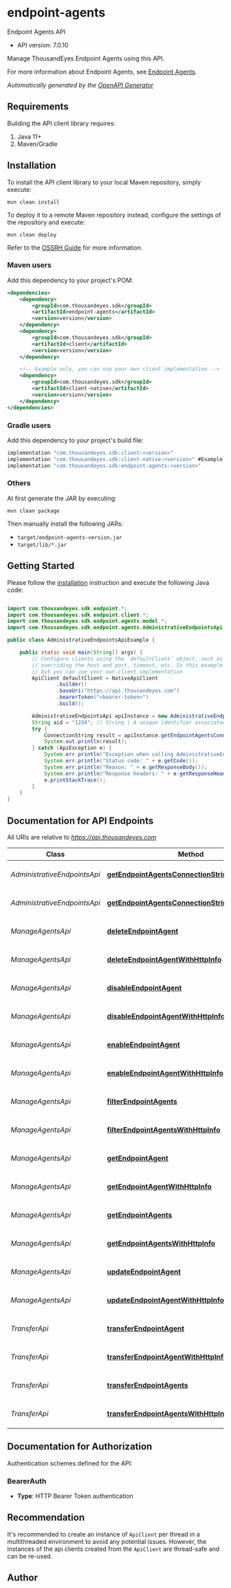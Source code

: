 # endpoint-agents

Endpoint Agents API

- API version: 7.0.10

Manage ThousandEyes Endpoint Agents using this API. 

For more information about Endpoint Agents, see [Endpoint Agents](https://docs.thousandeyes.com/product-documentation/global-vantage-points/endpoint-agents).


*Automatically generated by the [OpenAPI Generator](https://openapi-generator.tech)*

## Requirements

Building the API client library requires:

1. Java 11+
2. Maven/Gradle

## Installation

To install the API client library to your local Maven repository, simply execute:

```shell
mvn clean install
```

To deploy it to a remote Maven repository instead, configure the settings of the repository and execute:

```shell
mvn clean deploy
```

Refer to the [OSSRH Guide](http://central.sonatype.org/pages/ossrh-guide.html) for more information.

### Maven users

Add this dependency to your project's POM:

```xml
<dependencies>
    <dependency>
        <groupId>com.thousandeyes.sdk</groupId>
        <artifactId>endpoint-agents</artifactId>
        <version>version</version>
    </dependency>
    <dependency>
        <groupId>com.thousandeyes.sdk</groupId>
        <artifactId>client</artifactId>
        <version>version</version>
    </dependency>

    <!-- Example only, you can use your own client implementation -->
    <dependency>
        <groupId>com.thousandeyes.sdk</groupId>
        <artifactId>client-native</artifactId>
        <version>version</version>
    </dependency>
</dependencies>

```

### Gradle users

Add this dependency to your project's build file:

```groovy
implementation "com.thousandeyes.sdk:client:<version>"
implementation "com.thousandeyes.sdk:client-native:<version>" #Example only, you can use your own client implementation
implementation "com.thousandeyes.sdk:endpoint-agents:<version>"
```

### Others

At first generate the JAR by executing:

```shell
mvn clean package
```

Then manually install the following JARs:

- `target/endpoint-agents-version.jar`
- `target/lib/*.jar`

## Getting Started

Please follow the [installation](#installation) instruction and execute the following Java code:

```java

import com.thousandeyes.sdk.endpoint.*;
import com.thousandeyes.sdk.endpoint.client.*;
import com.thousandeyes.sdk.endpoint.agents.model.*;
import com.thousandeyes.sdk.endpoint.agents.AdministrativeEndpointsApi;

public class AdministrativeEndpointsApiExample {

    public static void main(String[] args) {
        // Configure clients using the `defaultClient` object, such as
        // overriding the host and port, timeout, etc. In this example we are using the NativeApiClient
        // but you can use your own client implementation
        ApiClient defaultClient = NativeApiClient
                .builder()
                .baseUri("https://api.thousandeyes.com")
                .bearerToken("<bearer-token>")
                .build();

        AdministrativeEndpointsApi apiInstance = new AdministrativeEndpointsApi(defaultClient);
        String aid = "1234"; // String | A unique identifier associated with your account group. You can retrieve your `AccountGroupId` from the `/account-groups` endpoint. Note that you must be assigned to the target account group. Specifying this parameter without being assigned to the target account group will result in an error response.
        try {
            ConnectionString result = apiInstance.getEndpointAgentsConnectionString(aid);
            System.out.println(result);
        } catch (ApiException e) {
            System.err.println("Exception when calling AdministrativeEndpointsApi#getEndpointAgentsConnectionString");
            System.err.println("Status code: " + e.getCode());
            System.err.println("Reason: " + e.getResponseBody());
            System.err.println("Response headers: " + e.getResponseHeaders());
            e.printStackTrace();
        }
    }
}

```

## Documentation for API Endpoints

All URIs are relative to *https://api.thousandeyes.com*

Class | Method | HTTP request | Description
------------ | ------------- | ------------- | -------------
*AdministrativeEndpointsApi* | [**getEndpointAgentsConnectionString**](docs/AdministrativeEndpointsApi.md#getEndpointAgentsConnectionString) | **GET** /v7/endpoint/agents/connection-string | Get agent connection string
*AdministrativeEndpointsApi* | [**getEndpointAgentsConnectionStringWithHttpInfo**](docs/AdministrativeEndpointsApi.md#getEndpointAgentsConnectionStringWithHttpInfo) | **GET** /v7/endpoint/agents/connection-string | Get agent connection string
*ManageAgentsApi* | [**deleteEndpointAgent**](docs/ManageAgentsApi.md#deleteEndpointAgent) | **DELETE** /v7/endpoint/agents/{agentId} | Delete endpoint agent
*ManageAgentsApi* | [**deleteEndpointAgentWithHttpInfo**](docs/ManageAgentsApi.md#deleteEndpointAgentWithHttpInfo) | **DELETE** /v7/endpoint/agents/{agentId} | Delete endpoint agent
*ManageAgentsApi* | [**disableEndpointAgent**](docs/ManageAgentsApi.md#disableEndpointAgent) | **POST** /v7/endpoint/agents/{agentId}/disable | Disable endpoint agent
*ManageAgentsApi* | [**disableEndpointAgentWithHttpInfo**](docs/ManageAgentsApi.md#disableEndpointAgentWithHttpInfo) | **POST** /v7/endpoint/agents/{agentId}/disable | Disable endpoint agent
*ManageAgentsApi* | [**enableEndpointAgent**](docs/ManageAgentsApi.md#enableEndpointAgent) | **POST** /v7/endpoint/agents/{agentId}/enable | Enable endpoint agent
*ManageAgentsApi* | [**enableEndpointAgentWithHttpInfo**](docs/ManageAgentsApi.md#enableEndpointAgentWithHttpInfo) | **POST** /v7/endpoint/agents/{agentId}/enable | Enable endpoint agent
*ManageAgentsApi* | [**filterEndpointAgents**](docs/ManageAgentsApi.md#filterEndpointAgents) | **POST** /v7/endpoint/agents/filter | Filter endpoint agents
*ManageAgentsApi* | [**filterEndpointAgentsWithHttpInfo**](docs/ManageAgentsApi.md#filterEndpointAgentsWithHttpInfo) | **POST** /v7/endpoint/agents/filter | Filter endpoint agents
*ManageAgentsApi* | [**getEndpointAgent**](docs/ManageAgentsApi.md#getEndpointAgent) | **GET** /v7/endpoint/agents/{agentId} | Retrieve endpoint agent
*ManageAgentsApi* | [**getEndpointAgentWithHttpInfo**](docs/ManageAgentsApi.md#getEndpointAgentWithHttpInfo) | **GET** /v7/endpoint/agents/{agentId} | Retrieve endpoint agent
*ManageAgentsApi* | [**getEndpointAgents**](docs/ManageAgentsApi.md#getEndpointAgents) | **GET** /v7/endpoint/agents | List endpoint agents
*ManageAgentsApi* | [**getEndpointAgentsWithHttpInfo**](docs/ManageAgentsApi.md#getEndpointAgentsWithHttpInfo) | **GET** /v7/endpoint/agents | List endpoint agents
*ManageAgentsApi* | [**updateEndpointAgent**](docs/ManageAgentsApi.md#updateEndpointAgent) | **PATCH** /v7/endpoint/agents/{agentId} | Update endpoint agent
*ManageAgentsApi* | [**updateEndpointAgentWithHttpInfo**](docs/ManageAgentsApi.md#updateEndpointAgentWithHttpInfo) | **PATCH** /v7/endpoint/agents/{agentId} | Update endpoint agent
*TransferApi* | [**transferEndpointAgent**](docs/TransferApi.md#transferEndpointAgent) | **POST** /v7/endpoint/agents/{agentId}/transfer | Transfer endpoint agent
*TransferApi* | [**transferEndpointAgentWithHttpInfo**](docs/TransferApi.md#transferEndpointAgentWithHttpInfo) | **POST** /v7/endpoint/agents/{agentId}/transfer | Transfer endpoint agent
*TransferApi* | [**transferEndpointAgents**](docs/TransferApi.md#transferEndpointAgents) | **POST** /v7/endpoint/agents/transfer/bulk | Bulk transfer agents
*TransferApi* | [**transferEndpointAgentsWithHttpInfo**](docs/TransferApi.md#transferEndpointAgentsWithHttpInfo) | **POST** /v7/endpoint/agents/transfer/bulk | Bulk transfer agents


<a id="documentation-for-authorization"></a>
## Documentation for Authorization


Authentication schemes defined for the API:
<a id="BearerAuth"></a>
### BearerAuth


- **Type**: HTTP Bearer Token authentication


## Recommendation

It's recommended to create an instance of `ApiClient` per thread in a multithreaded environment to avoid any potential issues.
However, the instances of the api clients created from the `ApiClient` are thread-safe and can be re-used.

## Author



